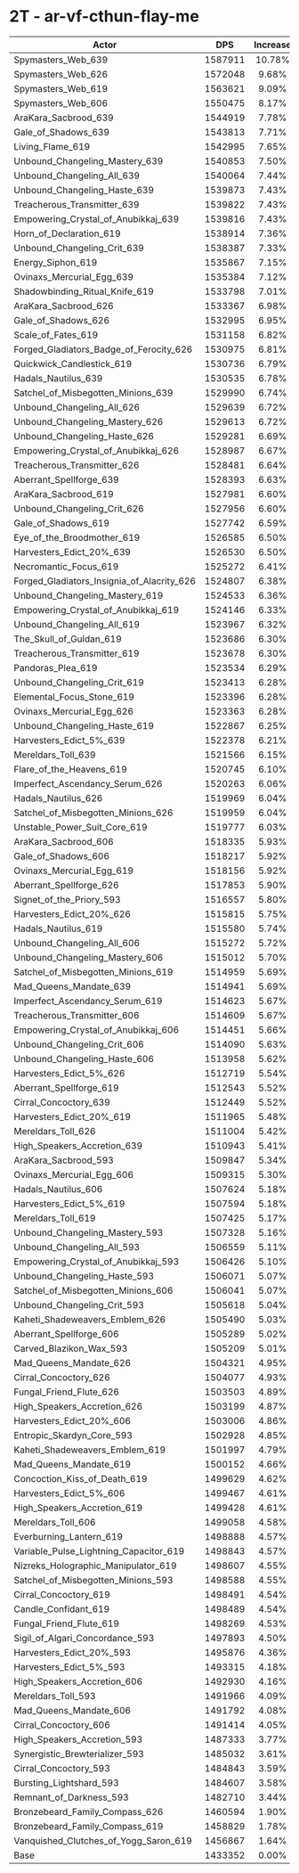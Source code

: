 # 2T - ar-vf-cthun-flay-me
| Actor | DPS | Increase |
|---|:---:|:---:|
|Spymasters_Web_639|1587911|10.78%|
|Spymasters_Web_626|1572048|9.68%|
|Spymasters_Web_619|1563621|9.09%|
|Spymasters_Web_606|1550475|8.17%|
|AraKara_Sacbrood_639|1544919|7.78%|
|Gale_of_Shadows_639|1543813|7.71%|
|Living_Flame_619|1542995|7.65%|
|Unbound_Changeling_Mastery_639|1540853|7.50%|
|Unbound_Changeling_All_639|1540064|7.44%|
|Unbound_Changeling_Haste_639|1539873|7.43%|
|Treacherous_Transmitter_639|1539822|7.43%|
|Empowering_Crystal_of_Anubikkaj_639|1539816|7.43%|
|Horn_of_Declaration_619|1538914|7.36%|
|Unbound_Changeling_Crit_639|1538387|7.33%|
|Energy_Siphon_619|1535867|7.15%|
|Ovinaxs_Mercurial_Egg_639|1535384|7.12%|
|Shadowbinding_Ritual_Knife_619|1533798|7.01%|
|AraKara_Sacbrood_626|1533367|6.98%|
|Gale_of_Shadows_626|1532995|6.95%|
|Scale_of_Fates_619|1531158|6.82%|
|Forged_Gladiators_Badge_of_Ferocity_626|1530975|6.81%|
|Quickwick_Candlestick_619|1530736|6.79%|
|Hadals_Nautilus_639|1530535|6.78%|
|Satchel_of_Misbegotten_Minions_639|1529990|6.74%|
|Unbound_Changeling_All_626|1529639|6.72%|
|Unbound_Changeling_Mastery_626|1529613|6.72%|
|Unbound_Changeling_Haste_626|1529281|6.69%|
|Empowering_Crystal_of_Anubikkaj_626|1528987|6.67%|
|Treacherous_Transmitter_626|1528481|6.64%|
|Aberrant_Spellforge_639|1528393|6.63%|
|AraKara_Sacbrood_619|1527981|6.60%|
|Unbound_Changeling_Crit_626|1527956|6.60%|
|Gale_of_Shadows_619|1527742|6.59%|
|Eye_of_the_Broodmother_619|1526585|6.50%|
|Harvesters_Edict_20%_639|1526530|6.50%|
|Necromantic_Focus_619|1525272|6.41%|
|Forged_Gladiators_Insignia_of_Alacrity_626|1524807|6.38%|
|Unbound_Changeling_Mastery_619|1524533|6.36%|
|Empowering_Crystal_of_Anubikkaj_619|1524146|6.33%|
|Unbound_Changeling_All_619|1523967|6.32%|
|The_Skull_of_Guldan_619|1523686|6.30%|
|Treacherous_Transmitter_619|1523678|6.30%|
|Pandoras_Plea_619|1523534|6.29%|
|Unbound_Changeling_Crit_619|1523413|6.28%|
|Elemental_Focus_Stone_619|1523396|6.28%|
|Ovinaxs_Mercurial_Egg_626|1523363|6.28%|
|Unbound_Changeling_Haste_619|1522867|6.25%|
|Harvesters_Edict_5%_639|1522378|6.21%|
|Mereldars_Toll_639|1521566|6.15%|
|Flare_of_the_Heavens_619|1520745|6.10%|
|Imperfect_Ascendancy_Serum_626|1520263|6.06%|
|Hadals_Nautilus_626|1519969|6.04%|
|Satchel_of_Misbegotten_Minions_626|1519959|6.04%|
|Unstable_Power_Suit_Core_619|1519777|6.03%|
|AraKara_Sacbrood_606|1518335|5.93%|
|Gale_of_Shadows_606|1518217|5.92%|
|Ovinaxs_Mercurial_Egg_619|1518156|5.92%|
|Aberrant_Spellforge_626|1517853|5.90%|
|Signet_of_the_Priory_593|1516557|5.80%|
|Harvesters_Edict_20%_626|1515815|5.75%|
|Hadals_Nautilus_619|1515580|5.74%|
|Unbound_Changeling_All_606|1515272|5.72%|
|Unbound_Changeling_Mastery_606|1515012|5.70%|
|Satchel_of_Misbegotten_Minions_619|1514959|5.69%|
|Mad_Queens_Mandate_639|1514941|5.69%|
|Imperfect_Ascendancy_Serum_619|1514623|5.67%|
|Treacherous_Transmitter_606|1514609|5.67%|
|Empowering_Crystal_of_Anubikkaj_606|1514451|5.66%|
|Unbound_Changeling_Crit_606|1514090|5.63%|
|Unbound_Changeling_Haste_606|1513958|5.62%|
|Harvesters_Edict_5%_626|1512719|5.54%|
|Aberrant_Spellforge_619|1512543|5.52%|
|Cirral_Concoctory_639|1512449|5.52%|
|Harvesters_Edict_20%_619|1511965|5.48%|
|Mereldars_Toll_626|1511004|5.42%|
|High_Speakers_Accretion_639|1510943|5.41%|
|AraKara_Sacbrood_593|1509847|5.34%|
|Ovinaxs_Mercurial_Egg_606|1509315|5.30%|
|Hadals_Nautilus_606|1507624|5.18%|
|Harvesters_Edict_5%_619|1507594|5.18%|
|Mereldars_Toll_619|1507425|5.17%|
|Unbound_Changeling_Mastery_593|1507328|5.16%|
|Unbound_Changeling_All_593|1506559|5.11%|
|Empowering_Crystal_of_Anubikkaj_593|1506426|5.10%|
|Unbound_Changeling_Haste_593|1506071|5.07%|
|Satchel_of_Misbegotten_Minions_606|1506041|5.07%|
|Unbound_Changeling_Crit_593|1505618|5.04%|
|Kaheti_Shadeweavers_Emblem_626|1505490|5.03%|
|Aberrant_Spellforge_606|1505289|5.02%|
|Carved_Blazikon_Wax_593|1505209|5.01%|
|Mad_Queens_Mandate_626|1504321|4.95%|
|Cirral_Concoctory_626|1504077|4.93%|
|Fungal_Friend_Flute_626|1503503|4.89%|
|High_Speakers_Accretion_626|1503199|4.87%|
|Harvesters_Edict_20%_606|1503006|4.86%|
|Entropic_Skardyn_Core_593|1502928|4.85%|
|Kaheti_Shadeweavers_Emblem_619|1501997|4.79%|
|Mad_Queens_Mandate_619|1500152|4.66%|
|Concoction_Kiss_of_Death_619|1499629|4.62%|
|Harvesters_Edict_5%_606|1499467|4.61%|
|High_Speakers_Accretion_619|1499428|4.61%|
|Mereldars_Toll_606|1499058|4.58%|
|Everburning_Lantern_619|1498888|4.57%|
|Variable_Pulse_Lightning_Capacitor_619|1498843|4.57%|
|Nizreks_Holographic_Manipulator_619|1498607|4.55%|
|Satchel_of_Misbegotten_Minions_593|1498588|4.55%|
|Cirral_Concoctory_619|1498491|4.54%|
|Candle_Confidant_619|1498489|4.54%|
|Fungal_Friend_Flute_619|1498269|4.53%|
|Sigil_of_Algari_Concordance_593|1497893|4.50%|
|Harvesters_Edict_20%_593|1495876|4.36%|
|Harvesters_Edict_5%_593|1493315|4.18%|
|High_Speakers_Accretion_606|1492930|4.16%|
|Mereldars_Toll_593|1491966|4.09%|
|Mad_Queens_Mandate_606|1491792|4.08%|
|Cirral_Concoctory_606|1491414|4.05%|
|High_Speakers_Accretion_593|1487333|3.77%|
|Synergistic_Brewterializer_593|1485032|3.61%|
|Cirral_Concoctory_593|1484843|3.59%|
|Bursting_Lightshard_593|1484607|3.58%|
|Remnant_of_Darkness_593|1482710|3.44%|
|Bronzebeard_Family_Compass_626|1460594|1.90%|
|Bronzebeard_Family_Compass_619|1458829|1.78%|
|Vanquished_Clutches_of_Yogg_Saron_619|1456867|1.64%|
|Base|1433352|0.00%|

